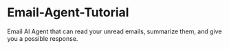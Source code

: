 # Email-Agent-Tutorial
Email AI Agent that can read your unread emails, summarize them,  and give you a possible response.
